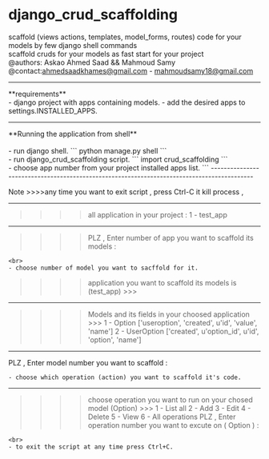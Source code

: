 # django_crud_scaffolding
scaffold (views actions, templates, model_forms, routes) code for your models by few django shell commands
<br>scaffold cruds for your models as fast start for your project
<br>@authors: Askao Ahmed Saad && Mahmoud Samy
<br>@contact:ahmedsaadkhames@gmail.com - mahmoudsamy18@gmail.com
<hr>
**requirements**<br>
- django project with apps containing models.
- add the desired apps to settings.INSTALLED_APPS.

<hr>
**Running the application from shell**<br><br>
- run django shell.
```
python manage.py shell
```
<br>
- run django_crud_scaffolding script.
```
import crud_scaffolding
```
<br>
- choose app number from your project installed apps list.
```
-------------------------------------------------------------------------------------------
 
Note >>>>any time you want to exit script , press Ctrl-C it kill process , 
 
-------------------------------------------------------------------------------------------
 
 >>>> all application in your project : 
1 - test_app
_________________________________________________________
 >>>> PLZ , Enter number of app you want to scaffold its models : 
```
<br>
- choose number of model you want to sacffold for it.
```
 >>>> application you want to scaffold its models is (test_app) >>> 
_________________________________________________________
 >>>> Models and its fields in your choosed application >>> 
1 - Option
['useroption', 'created', u'id', 'value', 'name']
2 - UserOption
['created', u'option_id', u'id', 'option', 'name']
_________________________________________________________
PLZ , Enter model number you want to scaffold : 
```
- choose which operation (action) you want to scaffold it's code.
```
_________________________________________________________
 >>>> choose operation you want to run on your chosed model (Option) >>> 
1 - List all
2 - Add
3 - Edit
4 - Delete
5 - View
6 - All operations
PLZ , Enter operation number you want to excute on ( Option ) :
```
<br>
- to exit the script at any time press Ctrl+C.
